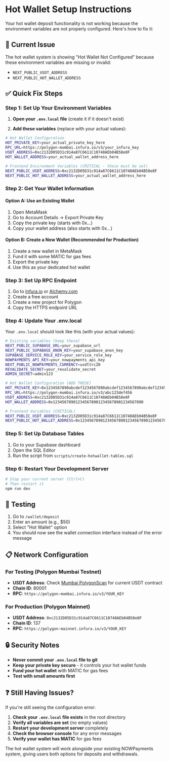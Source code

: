 # Hot Wallet Setup Instructions

Your hot wallet deposit functionality is not working because the environment variables are not properly configured. Here's how to fix it:

## 🚨 Current Issue
The hot wallet system is showing "Hot Wallet Not Configured" because these environment variables are missing or invalid:
- `NEXT_PUBLIC_USDT_ADDRESS`
- `NEXT_PUBLIC_HOT_WALLET_ADDRESS`

## ✅ Quick Fix Steps

### Step 1: Set Up Your Environment Variables

1. **Open your `.env.local` file** (create it if it doesn't exist)

2. **Add these variables** (replace with your actual values):

```bash
# Hot Wallet Configuration
HOT_PRIVATE_KEY=your_actual_private_key_here
RPC_URL=https://polygon-mumbai.infura.io/v3/your_infura_key
USDT_ADDRESS=0xc2132D05D31c914a87C6611C10748AEb04B58e8F
HOT_WALLET_ADDRESS=your_actual_wallet_address_here

# Frontend Environment Variables (CRITICAL - these must be set)
NEXT_PUBLIC_USDT_ADDRESS=0xc2132D05D31c914a87C6611C10748AEb04B58e8F
NEXT_PUBLIC_HOT_WALLET_ADDRESS=your_actual_wallet_address_here
```

### Step 2: Get Your Wallet Information

#### Option A: Use an Existing Wallet
1. Open MetaMask
2. Go to Account Details → Export Private Key
3. Copy the private key (starts with 0x...)
4. Copy your wallet address (also starts with 0x...)

#### Option B: Create a New Wallet (Recommended for Production)
1. Create a new wallet in MetaMask
2. Fund it with some MATIC for gas fees
3. Export the private key
4. Use this as your dedicated hot wallet

### Step 3: Set Up RPC Endpoint

1. Go to [Infura.io](https://infura.io) or [Alchemy.com](https://alchemy.com)
2. Create a free account
3. Create a new project for Polygon
4. Copy the HTTPS endpoint URL

### Step 4: Update Your .env.local

Your `.env.local` should look like this (with your actual values):

```bash
# Existing variables (keep these)
NEXT_PUBLIC_SUPABASE_URL=your_supabase_url
NEXT_PUBLIC_SUPABASE_ANON_KEY=your_supabase_anon_key
SUPABASE_SERVICE_ROLE_KEY=your_service_role_key
NOWPAYMENTS_API_KEY=your_nowpayments_api_key
NEXT_PUBLIC_NOWPAYMENTS_CURRENCY=usdttrc20
REVALIDATE_SECRET=your_revalidate_secret
ADMIN_SECRET=admin123

# Hot Wallet Configuration (ADD THESE)
HOT_PRIVATE_KEY=0x1234567890abcdef1234567890abcdef1234567890abcdef1234567890abcdef
RPC_URL=https://polygon-mumbai.infura.io/v3/abc123def456
USDT_ADDRESS=0xc2132D05D31c914a87C6611C10748AEb04B58e8F
HOT_WALLET_ADDRESS=0x1234567890123456789012345678901234567890

# Frontend Variables (CRITICAL)
NEXT_PUBLIC_USDT_ADDRESS=0xc2132D05D31c914a87C6611C10748AEb04B58e8F
NEXT_PUBLIC_HOT_WALLET_ADDRESS=0x1234567890123456789012345678901234567890
```

### Step 5: Set Up Database Tables

1. Go to your Supabase dashboard
2. Open the SQL Editor
3. Run the script from `scripts/create-hotwallet-tables.sql`

### Step 6: Restart Your Development Server

```bash
# Stop your current server (Ctrl+C)
# Then restart it
npm run dev
```

## 🧪 Testing

1. Go to `/wallet/deposit`
2. Enter an amount (e.g., $50)
3. Select "Hot Wallet" option
4. You should now see the wallet connection interface instead of the error message

## 📋 Network Configuration

### For Testing (Polygon Mumbai Testnet)
- **USDT Address**: Check [Mumbai PolygonScan](https://mumbai.polygonscan.com/) for current USDT contract
- **Chain ID**: 80001
- **RPC**: `https://polygon-mumbai.infura.io/v3/YOUR_KEY`

### For Production (Polygon Mainnet)
- **USDT Address**: `0xc2132D05D31c914a87C6611C10748AEb04B58e8F`
- **Chain ID**: 137
- **RPC**: `https://polygon-mainnet.infura.io/v3/YOUR_KEY`

## 🔒 Security Notes

- **Never commit your `.env.local` file to git**
- **Keep your private key secure** - it controls your hot wallet funds
- **Fund your hot wallet** with MATIC for gas fees
- **Test with small amounts first**

## ❓ Still Having Issues?

If you're still seeing the configuration error:

1. **Check your `.env.local` file exists** in the root directory
2. **Verify all variables are set** (no empty values)
3. **Restart your development server** completely
4. **Check the browser console** for any error messages
5. **Verify your wallet has MATIC** for gas fees

The hot wallet system will work alongside your existing NOWPayments system, giving users both options for deposits and withdrawals.
